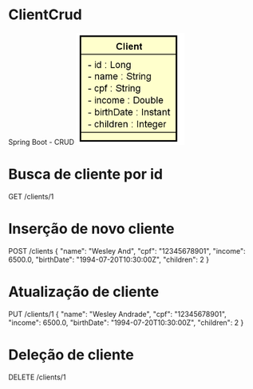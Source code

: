 # ClientCrud
Spring Boot - CRUD 
![alt text](https://raw.githubusercontent.com/wesleytessaro/ClientCrud/main/diagrama.png)

# Busca de cliente por id
GET /clients/1

# Inserção de novo cliente
POST /clients
{
  "name": "Wesley And",
  "cpf": "12345678901",
  "income": 6500.0,
  "birthDate": "1994-07-20T10:30:00Z",
  "children": 2
}

# Atualização de cliente
PUT /clients/1
{
  "name": "Wesley Andrade",
  "cpf": "12345678901",
  "income": 6500.0,
  "birthDate": "1994-07-20T10:30:00Z",
  "children": 2
}

# Deleção de cliente
DELETE /clients/1

